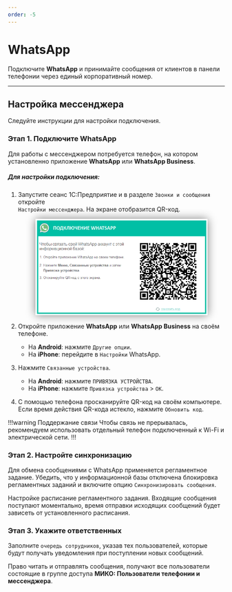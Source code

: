 ```yaml
---
order: -5
---
```


# WhatsApp

Подключите **WhatsApp** и принимайте сообщения от клиентов в панели
телефонии через единый корпоративный номер.

---

## Настройка мессенджера

Следуйте инструкции для настройки подключения.

### Этап 1. Подключите WhatsApp

Для работы с мессенджером потребуется телефон, на котором установленно приложение **WhatsApp** или
**WhatsApp Business**.

##### Для настройки подключения:

1. Запустите сеанс 1С:Предприятие и в разделе `Звонки и сообщения` откройте<br> `Настройки мессенджера`. На экране
   отобразится QR-код.
   
   <figure class="content-center">
     <img  src="/assets/whatsapp/scan-qrcode.png" style="box-shadow: 0 0 20px 0 grey">
   </figure>
   
2. Откройте приложение **WhatsApp** или **WhatsApp Business** на своём телефоне.
   - На **Android**: нажмите `Другие опции`.
   - На **iPhone**: перейдите в `Настройки` WhatsApp.
3. Нажмите `Связанные устройства`.
   - На **Android**: нажмите `ПРИВЯЗКА УСТРОЙСТВА`.
   - На **iPhone**: нажмите `Привязка устройства` > `ОК`.
3. С помощью телефона просканируйте QR-код на своём компьютере. Если время действия QR-кода истекло, нажмите
   `Обновить код`.

!!!warning Поддержание связи
Чтобы связь не прерывалась, рекомендуем использовать отдельный телефон подключенный к Wi-Fi и электрической сети.
!!!

### Этап 2. Настройте синхронизацию

Для обмена сообщениями с WhatsApp применяется регламентное задание. Убедить, что у информационной базы отключена
блокировка регламентных заданий и включите опцию `Синхронизировать сообщения`.

Настройке расписание регламентного задания. Входящие сообщения поступают моментально, время отправки исходящих
сообщений будет зависеть от установленного расписания. 

### Этап 3. Укажите ответственных

Заполните `очередь сотрудников`, указав тех пользователей, которые будут получать уведомления при поступлении
новых сообщений.

Право читать и отправлять сообщения, получают все пользователи состоящие в группе доступа
**МИКО: Пользователи телефонии и мессенджера**.

